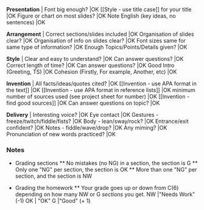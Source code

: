  __Presentation__ 													|
Font big enough? 		                                            |<blue>OK</blue><red> </red>
[[Style - use title case]] for your title 							|<blue>OK</blue><red> </red>
Figure or chart on most slides?                                     |<blue>OK</blue><red> </red>
Note English (key ideas, no sentences)                              |<blue>OK</blue><red> </red>

 __Arrangement__ 													|
Correct sections/slides included									|<blue>OK</blue><red> </red>
Organisation of slides clear?                                       |<blue>OK</blue><red> </red>
Organisation of info on slides clear?                               |<blue>OK</blue><red> </red>
Font sizes same for same type of information?                       |<blue>OK</blue><red> </red>
Enough Topics/Points/Details given?									|<blue>OK</blue><red> </red>

 __Style__ 															|
Clear and easy to understand?										|<blue>OK</blue><red> </red>
Can answer questions?                                               |<blue>OK</blue><red> </red>
Correct length of time?                                               |<blue>OK</blue><red> </red>
Can answer questions?                                               |<blue>OK</blue><red> </red>
Good Intro (Greeting, TS) 									|<blue>OK</blue><red> </red>
Cohesion (Firstly, For example, Another, etc)          |<blue>OK</blue><red> </red>



 __Invention__                                                          |
All facts/ideas/quotes cited?                                      |<blue>OK</blue><red> </red>
[[Invention - use APA format in the text]]                  |<blue>OK</blue><red> </red>
[[Invention - use APA format in reference lists]]                      |<blue>OK</blue><red> </red>
minimum number of sources used (see project sheet for number)           |<blue>OK</blue><red> </red>
[[Invention - find good sources]]                                          |<blue>OK</blue><red> </red>
Can answer questions on topic?                                               |<blue>OK</blue><red> </red>


 __Delivery__                                     |
Interesting voice?                               |<blue>OK</blue><red> </red>
Eye contact                                      |<blue>OK</blue><red> </red>
Gestures - freeze/twitch/fiddle/fists?           |<blue>OK</blue><red> </red>
Body    - lean/sway/rock?                        |<blue>OK</blue><red> </red>
Entrance/exit confident?                        |<blue>OK</blue><red> </red>
Notes - fiddle/wave/drop?                        |<blue>OK</blue><red> </red>
Any miming?                                      |<blue>OK</blue><red> </red>
Pronunciation of new words practiced?            |<blue>OK</blue><red> </red>


### Notes
* Grading sections
** No mistakes (no NG) in a section, the section is <green>G</green>
** Only one "NG" per section, the section is <blue>OK</blue>
** More than one "NG" per section, and the section is <red>NW</red>

* Grading the homework
** Your grade goes up or down from C(6) depending on how many NW or G _sections_ you get.
<red>NW</red> 		|"Needs Work" (-1)
<blue>OK</blue>   	| "OK"
<green>G</green> 	|"Good" (+ 1)
